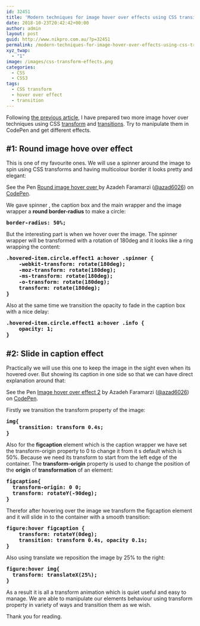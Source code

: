 ```yaml
---
id: 32451
title: 'Modern techniques for image hover over effects using CSS transition and transform: part 2'
date: 2018-10-23T20:42:42+00:00
author: admin
layout: post
guid: http://www.nikpro.com.au/?p=32451
permalink: /modern-techniques-for-image-hover-over-effects-using-css-transition-and-transform-part-2/
xyz_twap:
  - "1"
image: /images/css-transform-effects.png
categories:
  - CSS
  - CSS3
tags:
  - CSS transform
  - hover over effect
  - transition
---
```

Following [the previous article](http://www.nikpro.com.au/modern-techniques-for-image-hover-over-effects-using-css-transition-and-animation-part-1/), I have prepared two more image hover over techniques using CSS [transform](http://www.nikpro.com.au/manipulate-elements-visually-with-css-transform-explained-with-examples/) and [transitions](http://www.nikpro.com.au/css-transitions-and-animations-explained-with-examples/). Try to manipulate them in CodePen and get different effects.

## #1: Round image hove over effect

This is one of my favourite ones. We will use a spinner around the image to spin using CSS transforms and having multicolour border it looks pretty and elegant:

<p data-height="300" data-theme-id="0" data-slug-hash="pxOeZj" data-default-tab="css,result" data-user="azad6026" data-pen-title="Round image hover over " class="codepen">
  See the Pen <a href="https://codepen.io/azad6026/pen/pxOeZj/">Round image hover over </a> by Azadeh Faramarzi (<a href="https://codepen.io/azad6026">@azad6026</a>) on <a href="https://codepen.io">CodePen</a>.
</p>

We gave spinner , the caption box and the main wrapper and the image wrapper a **round border-radius** to make a circle:

<pre class="wp-block-preformatted"><strong>border-radius: 50%;</strong><br /></pre>

But the interesting part is when we hover over the image. The spinner wrapper will be transformed with a rotation of 180deg and it looks like a ring wrapping the content:

<pre class="wp-block-preformatted"><strong>.hovered-item.circle.effect1 a:hover .spinner {<br />    -webkit-transform: rotate(180deg);<br />    -moz-transform: rotate(180deg);<br />    -ms-transform: rotate(180deg);<br />    -o-transform: rotate(180deg);<br />    transform: rotate(180deg);<br />}</strong></pre>

Also at the same time we transition the opacity to fade in the caption box with a nice delay:

<pre class="wp-block-preformatted"><strong>.hovered-item.circle.effect1 a:hover .info {<br />    opacity: 1;<br />}</strong></pre>

## #2: Slide in caption effect

Practically we will use this one to keep the image in the sight even when its hovered over. But showing its caption in one side so that we can have direct explanation around that:

<p data-height="400" data-theme-id="0" data-slug-hash="NOLpro" data-default-tab="css,result" data-user="azad6026" data-pen-title="Image hover over effect 2" class="codepen">
  See the Pen <a href="https://codepen.io/azad6026/pen/NOLpro/">Image hover over effect 2</a> by Azadeh Faramarzi (<a href="https://codepen.io/azad6026">@azad6026</a>) on <a href="https://codepen.io">CodePen</a>.
</p>

Firstly we transition the transform property of the image:

<pre class="wp-block-preformatted"><strong>img{<br />    transition: transform 0.4s;<br />}</strong></pre>

Also for the **figcaption** element which is the caption wrapper we have set the transform-origin property to 0 to change it from it s default which is 50%. Because we need its transform to start from the left edge of the container. The&nbsp;**transform**&#8211;**origin**&nbsp;property is used to change the position of the&nbsp;**origin**&nbsp;of&nbsp;**transformation**&nbsp;of an element:

<pre class="wp-block-preformatted"><strong>figcaption{<br />  transform-origin: 0 0;<br />  transform: rotateY(-90deg);<br />}</strong></pre>

Therefor after hovering over the image we transform the figcaption element and it will slide in to the container with a smooth transition:

<pre class="wp-block-preformatted"><strong>figure:hover figcaption {<br />    transform: rotateY(0deg);<br />    transition: transform 0.4s, opacity 0.1s;<br />}</strong></pre>

Also using translate we&nbsp;reposition the image by 25% to the right:

<pre class="wp-block-preformatted"><strong>figure:hover img{<br />  transform: translateX(25%);<br />}</strong></pre>

As a result it is all a transform animation which is quiet useful and easy to manage. We are able to manipulate our elements behaviour using transform property in variety of ways and transition them as we wish.

Thank you for reading.